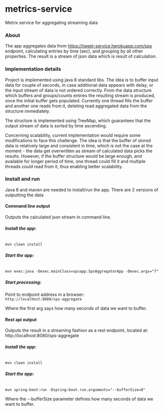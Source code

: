 # metrics-service
Metrix service for aggregating streaming data

### About
The app aggregates data from https://tweet-service.herokuapp.com/sps endpoint, calculating entries by time (sec), and grouping by all other properties.
The result is a stream of json data which is result of calculation.

### Implementation details
Project is implemented using java 8 standard libs. The idea is to buffer input data for couple of seconds, in case additional data appears with delay, or the input stream of data is not ordered correctly.
From the data structure which buffers and groups/counts entries the resulting stream is produced, once the initial buffer gets populated. Currently one thread fills the buffer and another one reads from it, deleting read aggregated data from the structure immediately. 

The structure is implemented using TreeMap, which guarantees that the output stream of data is sorted by time ascending. 

Concerning scalability, current implementation would require some modifications to face this challenge. The idea is that the buffer of stored data is relatively large and consistent in time, which is not the case at the moment - the data get overwritten as stream of calculated data picks the results. However, if the buffer structure would be large enough, and available for longer period of time, one thread could fill it and multiple threads could read from it, thus enabling better scalability.

### Install and run
Java 8 and maven are needed to install/run the app. There are 2 versions of outputting the data

#### Command line output
Outputs the calculated json stream in command line.

##### Install the app: 
<code>
mvn clean install
</code>

##### Start the app:
<code>
mvn exec:java -Dexec.mainClass=spsapp.SpsAggregatorApp -Dexec.args="7"
</code>

##### Start processing:
Point to endpoint address in a browser:
<code>
  http://localhost:8080/sps-aggregate
</code>

Where the first arg says how many seconds of data we want to buffer.

#### Rest api output
Outputs the result in a streaming fashion as a rest endpoint, located at:
http://localhost:8080/sps-aggregate

##### Install the app: 
<code>
mvn clean install
</code>

##### Start the app:
<code>
mvn spring-boot:run -Dspring-boot.run.arguments="--bufferSize=8"
</code>

Where the --bufferSize parameter defines how many seconds of data we want to buffer.
